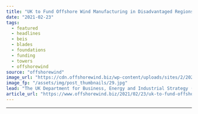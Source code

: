 ```yaml
---
title: "UK to Fund Offshore Wind Manufacturing in Disadvantaged Regions"
date: "2021-02-23"
tags: 
  - featured
  - headlines
  - beis
  - blades
  - foundations
  - funding
  - towers
  - offshorewind
source: "offshorewind"
image_url: "https://cdn.offshorewind.biz/wp-content/uploads/sites/2/2021/02/23100003/CS-Wind-UK.jpg"
image_fp: "/assets/img/post_thumbnails/29.jpg"
lead: "The UK Department for Business, Energy and Industrial Strategy (BEIS) has launched an Offshore"
article_url: "https://www.offshorewind.biz/2021/02/23/uk-to-fund-offshore-wind-manufacturing-in-disadvantaged-regions/"
---
```


---
